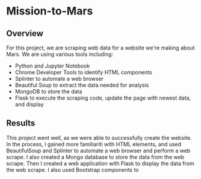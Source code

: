 # Mission-to-Mars

## Overview
For this project, we are scraping web data for a website we're making about Mars. We are using various tools including:

* Python and Jupyter Notebook
* Chrome Developer Tools to identify HTML components
* Splinter to automate a web browser
* Beautiful Soup to extract the data needed for analysis
* MongoDB to store the data
* Flask to execute the scraping code, update the page with newest data, and display

## Results 
This project went well, as we were able to successfully create the website. In the process, I gained more familiariti with HTML elements, and used BeautifulSoup and Splinter to automate a web browser and perform a web scrape. I also created a Mongo database to store the data from the web scrape. Then I created a web application with Flask to display the data from the web scrape. I also used Bootstrap components to 









